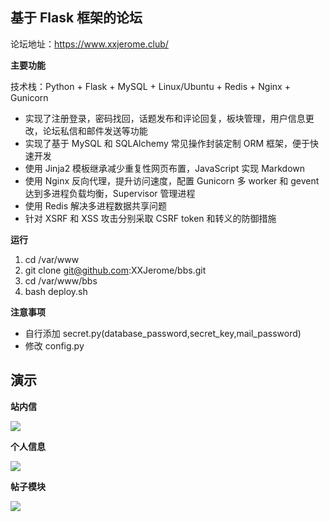 ## 基于 Flask 框架的论坛

论坛地址：https://www.xxjerome.club/

**主要功能**

技术栈：Python + Flask + MySQL + Linux/Ubuntu + Redis + Nginx + Gunicorn
- 实现了注册登录，密码找回，话题发布和评论回复，板块管理，用户信息更改，论坛私信和邮件发送等功能
- 实现了基于 MySQL 和 SQLAlchemy 常见操作封装定制 ORM 框架，便于快速开发
- 使用 Jinja2 模板继承减少重复性网页布置，JavaScript 实现 Markdown
- 使用 Nginx 反向代理，提升访问速度，配置 Gunicorn 多 worker 和 gevent 达到多进程负载均衡，Supervisor 管理进程
- 使用 Redis 解决多进程数据共享问题
- 针对 XSRF 和 XSS 攻击分别采取 CSRF token 和转义的防御措施

**运行**

1. cd /var/www
2. git clone git@github.com:XXJerome/bbs.git
4. cd /var/www/bbs
3. bash deploy.sh

**注意事项**

- 自行添加 secret.py(database_password,secret_key,mail_password) 
- 修改 config.py

## 演示
**站内信**

![](https://github.com/XXJerome/bbs/blob/master/images/message.gif)

**个人信息**

![](https://github.com/XXJerome/bbs/blob/master/images/personal_message.gif)

**帖子模块**

![](https://github.com/XXJerome/bbs/blob/master/images/topic.gif)

